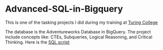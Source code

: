 # Advanced-SQL-in-Bigquery

This is one of the tasking projects I did during my training at [Turing College](https://www.googleadservices.com/pagead/aclk?sa=L&ai=DChcSEwjCiOD22JCIAxWVllAGHWpnLsEYABAAGgJkZw&co=1&ase=2&gclid=Cj0KCQjwrKu2BhDkARIsAD7GBotSHFAQ4ycCQsgFWc_BLqffpJE7djg7oxJRvH9Lk-d737VxQ7xKzvsaApw7EALw_wcB&ohost=www.google.com&cid=CAESVeD26E7GlHarmFCyqmd4isFRidbRZhPORDsHLJJw8MbN4dkZP-1awOj1Hie36TIuzJxXctWHO5Snfpg-P5O8hpyEkVwgdFH_w0SMxSGGvy4VaRcVaFc&sig=AOD64_3beaXtrGfc2vnnLPuslcnOUHLd-Q&q&nis=4&adurl&ved=2ahUKEwjuytn22JCIAxVSQkEAHTvyJfgQ0Qx6BAgKEAE)

The database is the Adventureworks Database in BigQuery.
The project include concepts like: CTEs, Subqueries, Logical Reasoning, and Critical Thinking.
Here is the [SQL script](AdvancedSql.sql)
